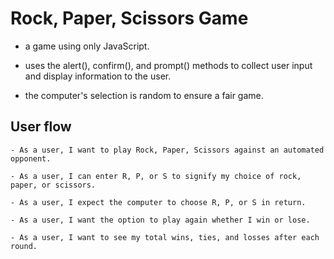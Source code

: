 # Rock, Paper, Scissors Game

- a game using only JavaScript.

- uses the alert(), confirm(), and prompt() methods to collect user input and display information to the user.

- the computer's selection is random to ensure a fair game.

## User flow

```
- As a user, I want to play Rock, Paper, Scissors against an automated opponent.

- As a user, I can enter R, P, or S to signify my choice of rock, paper, or scissors.

- As a user, I expect the computer to choose R, P, or S in return.

- As a user, I want the option to play again whether I win or lose.

- As a user, I want to see my total wins, ties, and losses after each round.

```
